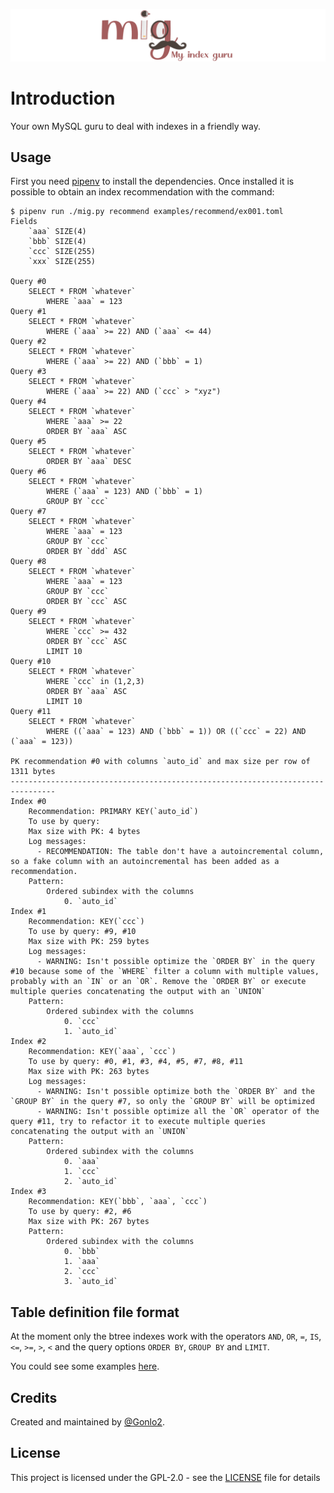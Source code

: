 ![](/assets/logo.readme.png?raw=true "my index guru logo")

# Introduction

Your own MySQL guru to deal with indexes in a friendly way.

## Usage

First you need [pipenv](https://pipenv.pypa.io/en/latest/#) to install the dependencies. Once installed it is possible to obtain an index recommendation with the command:

```shell
$ pipenv run ./mig.py recommend examples/recommend/ex001.toml 
Fields
    `aaa` SIZE(4)
    `bbb` SIZE(4)
    `ccc` SIZE(255)
    `xxx` SIZE(255)

Query #0
    SELECT * FROM `whatever`
        WHERE `aaa` = 123
Query #1
    SELECT * FROM `whatever`
        WHERE (`aaa` >= 22) AND (`aaa` <= 44)
Query #2
    SELECT * FROM `whatever`
        WHERE (`aaa` >= 22) AND (`bbb` = 1)
Query #3
    SELECT * FROM `whatever`
        WHERE (`aaa` >= 22) AND (`ccc` > "xyz")
Query #4
    SELECT * FROM `whatever`
        WHERE `aaa` >= 22
        ORDER BY `aaa` ASC
Query #5
    SELECT * FROM `whatever`
        ORDER BY `aaa` DESC
Query #6
    SELECT * FROM `whatever`
        WHERE (`aaa` = 123) AND (`bbb` = 1)
        GROUP BY `ccc`
Query #7
    SELECT * FROM `whatever`
        WHERE `aaa` = 123
        GROUP BY `ccc`
        ORDER BY `ddd` ASC
Query #8
    SELECT * FROM `whatever`
        WHERE `aaa` = 123
        GROUP BY `ccc`
        ORDER BY `ccc` ASC
Query #9
    SELECT * FROM `whatever`
        WHERE `ccc` >= 432
        ORDER BY `ccc` ASC
        LIMIT 10
Query #10
    SELECT * FROM `whatever`
        WHERE `ccc` in (1,2,3)
        ORDER BY `aaa` ASC
        LIMIT 10
Query #11
    SELECT * FROM `whatever`
        WHERE ((`aaa` = 123) AND (`bbb` = 1)) OR ((`ccc` = 22) AND (`aaa` = 123))

PK recommendation #0 with columns `auto_id` and max size per row of 1311 bytes
--------------------------------------------------------------------------------
Index #0
    Recommendation: PRIMARY KEY(`auto_id`)
    To use by query:
    Max size with PK: 4 bytes
    Log messages:
      - RECOMMENDATION: The table don't have a autoincremental column, so a fake column with an autoincremental has been added as a recommendation.
    Pattern:
        Ordered subindex with the columns
            0. `auto_id`
Index #1
    Recommendation: KEY(`ccc`)
    To use by query: #9, #10
    Max size with PK: 259 bytes
    Log messages:
      - WARNING: Isn't possible optimize the `ORDER BY` in the query #10 because some of the `WHERE` filter a column with multiple values, probably with an `IN` or an `OR`. Remove the `ORDER BY` or execute multiple queries concatenating the output with an `UNION`
    Pattern:
        Ordered subindex with the columns
            0. `ccc`
            1. `auto_id`
Index #2
    Recommendation: KEY(`aaa`, `ccc`)
    To use by query: #0, #1, #3, #4, #5, #7, #8, #11
    Max size with PK: 263 bytes
    Log messages:
      - WARNING: Isn't possible optimize both the `ORDER BY` and the `GROUP BY` in the query #7, so only the `GROUP BY` will be optimized
      - WARNING: Isn't possible optimize all the `OR` operator of the query #11, try to refactor it to execute multiple queries concatenating the output with an `UNION`
    Pattern:
        Ordered subindex with the columns
            0. `aaa`
            1. `ccc`
            2. `auto_id`
Index #3
    Recommendation: KEY(`bbb`, `aaa`, `ccc`)
    To use by query: #2, #6
    Max size with PK: 267 bytes
    Pattern:
        Ordered subindex with the columns
            0. `bbb`
            1. `aaa`
            2. `ccc`
            3. `auto_id`
```

## Table definition file format

At the moment only the btree indexes work with the operators `AND`, `OR`, `=`, `IS`, `<=`, `>=`, `>`, `<` and the query options `ORDER BY`, `GROUP BY` and `LIMIT`.

You could see some examples [here](./examples/recommend/).

## Credits

Created and maintained by [@Gonlo2](https://github.com/Gonlo2/).

## License

This project is licensed under the GPL-2.0 - see the [LICENSE](LICENSE) file for details
